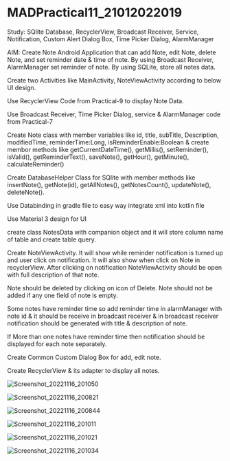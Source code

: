 # MADPractical11_21012022019

Study: SQlite Database, RecyclerView, Broadcast Receiver, Service, Notification, Custom Alert Dialog Box, Time Picker Dialog, AlarmManager

AIM: Create Note Android Application that can add Note, edit Note, delete Note, and set reminder date & time of note. By using Broadcast Receiver, AlarmManager set reminder of note. By using SQLite, store all notes data.

Create two Activities like MainActivity, NoteViewActivity according to below UI design.

Use RecyclerView Code from Practical-9 to display Note Data.

Use Broadcast Receiver, Time Picker Dialog, service & AlarmManager code from Practical-7

Create Note class with member variables like id, title, subTitle, Description, modifiedTime, reminderTime:Long, isReminderEnable:Boolean & create membor methods like getCurrentDateTime(), getMillis(), setReminder(), isValid(), getReminderText(), saveNote(), getHour(), getMinute(), calculateReminder() 

Create DatabaseHelper Class for SQlite with member methods like insertNote(), getNote(id), getAllNotes(), getNotesCount(), updateNote(), deleteNote().

Use Databinding in gradle file to easy way integrate xml into kotlin file

Use Material 3 design for UI

create class NotesData with companion object and it will store column name of table and create table query.

Create NoteViewActivity. It will show while reminder notification is turned up and user click on notification. It will also show when click on Note in recyclerView. After clicking on notification NoteViewActivity should be open with full description of that note. 

Note should be deleted by clicking on icon of Delete. Note should not be added if any one field of note is empty.

Some notes have reminder time so add reminder time in alarmManager with note id & it should be receive in broadcast receiver & in broadcast receiver notification should be generated with title & description of note.

If More than one notes have reminder time then notification should be displayed for each note separately.

Create Common Custom Dialog Box for add, edit note.

Create RecyclerView & its adapter to display all notes.


![Screenshot_20221116_201050](https://user-images.githubusercontent.com/110646988/202231450-5f9d1bf3-3816-469e-b2b1-0b8e358bef57.png)


![Screenshot_20221116_200821](https://user-images.githubusercontent.com/110646988/202231545-84b0a536-940a-4a1f-97dc-3e83bb55e70d.png)


![Screenshot_20221116_200844](https://user-images.githubusercontent.com/110646988/202231574-4d171a6b-2754-4cd4-b913-3d97bda827d7.png)


![Screenshot_20221116_201011](https://user-images.githubusercontent.com/110646988/202231611-1a95ca7e-10bf-4ba6-a37a-0040bf5dab1b.png)


![Screenshot_20221116_201021](https://user-images.githubusercontent.com/110646988/202231633-891f1414-f8a7-4ffa-94a5-57a9d4690adc.png)


![Screenshot_20221116_201034](https://user-images.githubusercontent.com/110646988/202231653-fb6f24c2-e293-4455-b051-a0cc373893bc.png)

